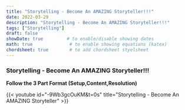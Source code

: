 ```yaml
---
title: "Storytelling - Become An AMAZING Storyteller!!!"
date: 2022-03-29
description: "Storytelling - Become An AMAZING Storyteller!!!"
tags: ["Storytelling"]
draft: false
showDate: true         # to enable/disable showing dates
math: true              # to enable showing equations (katex)
chordsheet: true        # to add chordsheet styelsheet
---
```


### Storytelling - Become An AMAZING Storyteller!!!

**Follow the 3 Part Format (Setup,Content,Resolution)**

{{< youtube id="-9Wb3gcOuKM&t=0s" title="Storytelling - Become An AMAZING Storyteller" >}}

